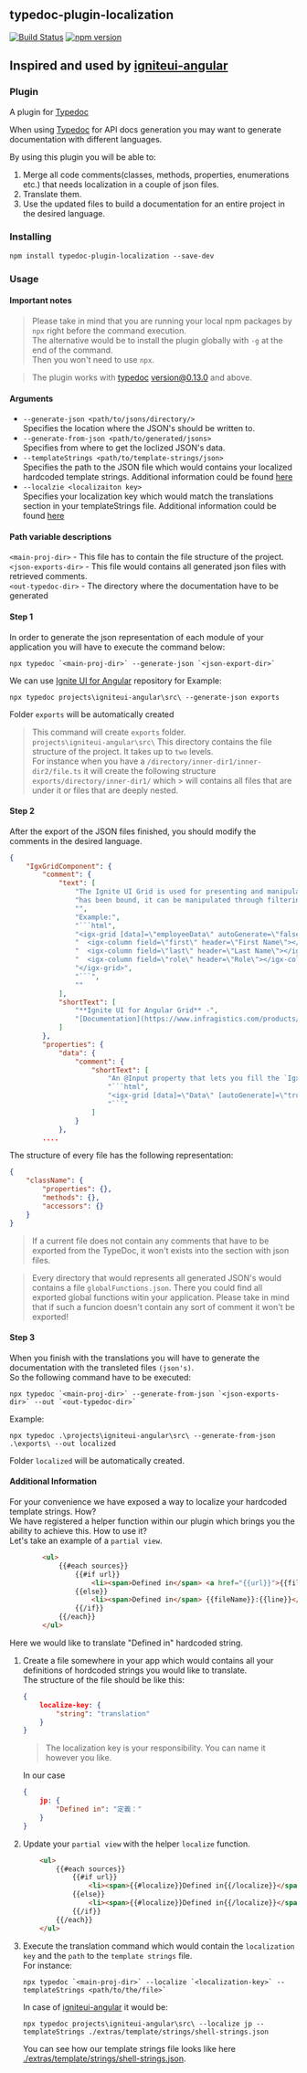 ## typedoc-plugin-localization
[![Build Status](https://travis-ci.org/IgniteUI/typedoc-plugin-localization.svg?branch=master)](https://travis-ci.org/IgniteUI/typedoc-plugin-localization)
[![npm version](https://badge.fury.io/js/typedoc-plugin-localization.svg)](https://badge.fury.io/js/typedoc-plugin-localization)

## Inspired and used by [igniteui-angular](https://github.com/IgniteUI/igniteui-angular)

### Plugin

A plugin for [Typedoc](http://typedoc.org)

When using [Typedoc](http://typedoc.org) for API docs generation you may want to generate documentation with different languages.

By using this plugin you will be able to:
 1. Merge all code comments(classes, methods, properties, enumerations etc.) that needs localization in a couple of json files.
 2. Translate them.
 3. Use the updated files to build a documentation for an entire project in the desired language.

### Installing

```
npm install typedoc-plugin-localization --save-dev
```

### Usage

#### Important notes
> Please take in mind that you are running your local npm packages by `npx` right before the command execution.
> <br />
> The alternative would be to install the plugin globally with `-g` at the end of the command.
> <br />
> Then you won't need to use `npx`.

> The plugin works with [typedoc](https://github.com/TypeStrong/typedoc) version@0.13.0 and above.

#### Arguments

* `--generate-json <path/to/jsons/directory/>`<br>
  Specifies the location where the JSON's should be written to.
* `--generate-from-json <path/to/generated/jsons>`<br>
  Specifies from where to get the loclized JSON's data.
* `--templateStrings <path/to/template-strings/json>`<br>
  Specifies the path to the JSON file which would contains your localized hardcoded template strings. Additional information could be found [here](#additional-information)
* `--localzie <localizaiton key>`<br>
  Specifies your localization key which would match the translations section in your templateStrings file. Additional information could be found [here](#additional-information)

#### Path variable descriptions
`<main-proj-dir>` - This file has to contain the file structure of the project.
    <br />
`<json-exports-dir>` - This file would contains all generated json files with retrieved comments.
    <br />
`<out-typedoc-dir>` - The directory where the documentation have to be generated

#### Step 1
In order to generate the json representation of each module of your application you will have to execute the command below: 
```
npx typedoc `<main-proj-dir>` --generate-json `<json-export-dir>`
```

We can use [Ignite UI for Angular](https://github.com/IgniteUI/igniteui-angular) repository for Example:

```
npx typedoc projects\igniteui-angular\src\ --generate-json exports
```

Folder `exports` will be automatically created

> This command will create `exports` folder.
> <br />
>`projects\igniteui-angular\src\` This directory contains the file structure of the project. It takes up to `two` levels.
> <br />
> For instance when you have a `/directory/inner-dir1/inner-dir2/file.ts` it will create the following structure `exports/directory/inner-dir1/` which   > will contains all files that are under it or files that are deeply nested.


#### Step 2

After the export of the JSON files finished, you should modify the comments in the desired language.

```JSON
{
    "IgxGridComponent": {
        "comment": {
            "text": [
                "The Ignite UI Grid is used for presenting and manipulating tabular data in the simplest way possible.  Once data",
                "has been bound, it can be manipulated through filtering, sorting & editing operations.",
                "",
                "Example:",
                "```html",
                "<igx-grid [data]=\"employeeData\" autoGenerate=\"false\">",
                "  <igx-column field=\"first\" header=\"First Name\"></igx-column>",
                "  <igx-column field=\"last\" header=\"Last Name\"></igx-column>",
                "  <igx-column field=\"role\" header=\"Role\"></igx-column>",
                "</igx-grid>",
                "```",
                ""
            ],
            "shortText": [
                "**Ignite UI for Angular Grid** -",
                "[Documentation](https://www.infragistics.com/products/ignite-ui-angular/angular/components/grid.html)"
            ]
        },
        "properties": {
            "data": {
                "comment": {
                    "shortText": [
                        "An @Input property that lets you fill the `IgxGridComponent` with an array of data.",
                        "```html",
                        "<igx-grid [data]=\"Data\" [autoGenerate]=\"true\"></igx-grid>",
                        "```"
                    ]
                }
            },
        ....
```

The structure of every file has the following representation:
```JSON
{
    "className": {
        "properties": {},
        "methods": {},
        "accessors": {}
    }
}
```

> If a current file does not contain any comments that have to be exported from the TypeDoc, it won't exists into the section with json files.

> Every directory that would represents all generated JSON's would contains a file `globalFunctions.json`. There you could find all exported global functions witin your application. Please take in mind that if such a funcion doesn't contain any sort of comment it won't be exported!

#### Step 3

When you finish with the translations you will have to generate the documentation with the transleted files `(json's)`.
<br />
So the following command have to be executed:
```
npx typedoc `<main-proj-dir>` --generate-from-json `<json-exports-dir>` --out `<out-typedoc-dir>`
```

Example:
```
npx typedoc .\projects\igniteui-angular\src\ --generate-from-json .\exports\ --out localized
```

Folder `localized` will be automatically created.


#### Additional Information

For your convenience we have exposed a way to localize your hardcoded template strings. How? </br>
We have registered a helper function within our plugin which brings you the ability to achieve this. How to use it? </br>
Let's take an example of a `partial view`.

```html
        <ul>
            {{#each sources}}
                {{#if url}}
                    <li><span>Defined in</span> <a href="{{url}}">{{fileName}}:{{line}}</a></li>
                {{else}}
                    <li><span>Defined in</span> {{fileName}}:{{line}}</li>
                {{/if}}
            {{/each}}
        </ul>
```
Here we would like to translate "Defined in" hardcoded string. </br>

1. Create a file somewhere in your app which would contains all your definitions of hordcoded strings you would like to translate. </br>
    The structure of the file should be like this:
    ```json
    {
        localize-key: {
            "string": "translation"
        }
    }
    ```
    > The localization key is your responsibility. You can name it however you like. </br>

    In our case
    ```json
    {
        jp: {
            "Defined in": "定義："
        }
    }
    ```

2. Update your `partial view` with the helper `localize` function.
    ```html
        <ul>
            {{#each sources}}
                {{#if url}}
                    <li><span>{{#localize}}Defined in{{/localize}}</span> <a href="{{url}}">{{fileName}}:{{line}}</a></li>
                {{else}}
                    <li><span>{{#localize}}Defined in{{/localize}}</span> {{fileName}}:{{line}}</li>
                {{/if}}
            {{/each}}
        </ul>
    ```

3. Execute the translation command which would contain the `localization key` and the `path` to the `template strings` file. </br>
    For instance:
    ```
    npx typedoc `<main-proj-dir>` --localize `<localization-key>` --templateStrings <path/to/the/file>`
    ```
    In case of [igniteui-angular](https://github.com/IgniteUI/igniteui-angular) it would be:
    ```
    npx typedoc projects\igniteui-angular\src\ --localize jp --templateStrings ./extras/template/strings/shell-strings.json
    ```
    You can see how our template strings file looks like here [./extras/template/strings/shell-strings.json](https://github.com/IgniteUI/igniteui-angular/blob/master/extras/template/strings/shell-strings.json).